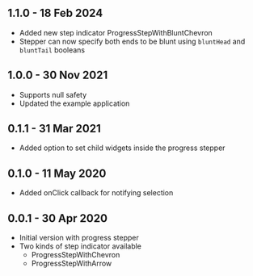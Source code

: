 ## 1.1.0 - 18 Feb 2024

* Added new step indicator ProgressStepWithBluntChevron
* Stepper can now specify both ends to be blunt using `bluntHead` and `bluntTail` booleans

## 1.0.0 - 30 Nov 2021

* Supports null safety
* Updated the example application

## 0.1.1 - 31 Mar 2021

* Added option to set child widgets inside the progress stepper

## 0.1.0 - 11 May 2020

* Added onClick callback for notifying selection

## 0.0.1 - 30 Apr 2020

* Initial version with progress stepper
* Two kinds of step indicator available
    * ProgressStepWithChevron
    * ProgressStepWithArrow